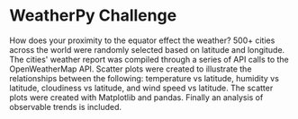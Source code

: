 # WeatherPy Challenge
How does your proximity to the equator effect the weather? 500+ cities across the world were randomly selected based on latitude and longitude. The cities' weather report was compiled through a series of API calls to the OpenWeatherMap API. Scatter plots were created to illustrate the relationships between the following: temperature vs latitude, humidity vs latitude, cloudiness vs latitude, and wind speed vs latitude. The scatter plots were created with Matplotlib and pandas. Finally an analysis of observable trends is included.
